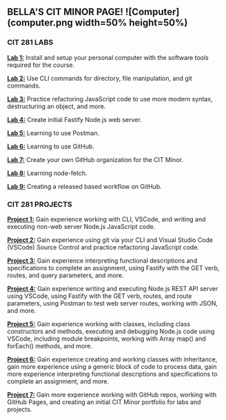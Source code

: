 ## BELLA'S CIT MINOR PAGE! ![Computer](computer.png width=50% height=50%)


### CIT 281 LABS

**[Lab 1:](https://pages.github.com/)**
Install and setup your personal computer with the software tools required for the course.

**[Lab 2:](https://pages.github.com/)**
Use CLI commands for directory, file manipulation, and git commands.


**[Lab 3:](https://pages.github.com/)**
Practice refactoring JavaScript code to use more modern syntax, destructuring an object, and more.

**[Lab 4:](https://pages.github.com/)**
Create initial Fastify Node.js web server.

**[Lab 5:](https://pages.github.com/)**
Learning to use Postman.

**[Lab 6:](https://pages.github.com/)**
Learning to use GitHub.

**[Lab 7:](https://pages.github.com/)**
Create your own GitHub organization for the CIT Minor.

**[Lab 8:](https://pages.github.com/)**
Learning node-fetch. 

**[Lab 9:](https://pages.github.com/)**
Creating a released based workflow on GitHub.


### CIT 281 PROJECTS

**[Project 1:](https://pages.github.com/)**
Gain experience working with CLI, VSCode, and writing and executing non-web server Node.js JavaScript code.

**[Project 2:](https://pages.github.com/)**
Gain experience using git via your CLI and Visual Studio Code (VSCode) Source Control and practice refactoring JavaScript code.

**[Project 3:](https://pages.github.com/)**
Gain experience interpreting functional descriptions and specifications to complete an assignment, using Fastify with the GET verb, routes, and query parameters, and more.

**[Project 4:](https://pages.github.com/)**
Gain experience writing and executing Node.js REST API server using VSCode, using Fastify with the GET verb, routes, and route parameters, using Postman to test web server routes, working with JSON, and more.

**[Project 5:](https://pages.github.com/)**
Gain experience working with classes, including class constructors and methods, executing and debugging Node.js code using VSCode, including module breakpoints, working with Array map() and forEach() methods, and more.

**[Project 6:](https://pages.github.com/)**
Gain experience creating and working classes with inheritance, gain more experience using a generic block of code to process data, gain more experience interpreting functional descriptions and specifications to complete an assignment, and more.

**[Project 7:](https://pages.github.com/)**
Gain more experience working with GitHub repos, working with GitHub Pages, and creating an initial CIT Minor portfolio for labs and projects.

